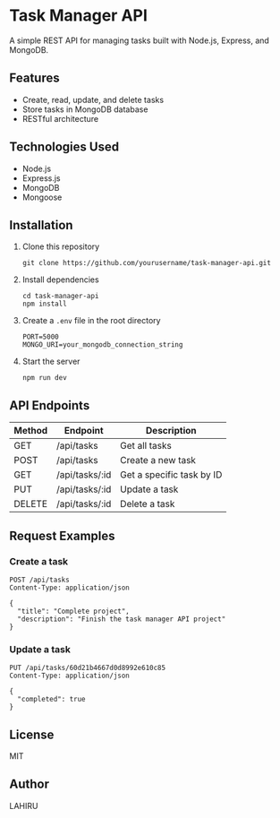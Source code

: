 # Task Manager API

A simple REST API for managing tasks built with Node.js, Express, and MongoDB.

## Features

- Create, read, update, and delete tasks
- Store tasks in MongoDB database
- RESTful architecture

## Technologies Used

- Node.js
- Express.js
- MongoDB
- Mongoose

## Installation

1. Clone this repository
   ```
   git clone https://github.com/yourusername/task-manager-api.git
   ```

2. Install dependencies
   ```
   cd task-manager-api
   npm install
   ```

3. Create a `.env` file in the root directory
   ```
   PORT=5000
   MONGO_URI=your_mongodb_connection_string
   ```

4. Start the server
   ```
   npm run dev
   ```

## API Endpoints

| Method | Endpoint | Description |
|--------|----------|-------------|
| GET | /api/tasks | Get all tasks |
| POST | /api/tasks | Create a new task |
| GET | /api/tasks/:id | Get a specific task by ID |
| PUT | /api/tasks/:id | Update a task |
| DELETE | /api/tasks/:id | Delete a task |

## Request Examples

### Create a task
```
POST /api/tasks
Content-Type: application/json

{
  "title": "Complete project",
  "description": "Finish the task manager API project"
}
```

### Update a task
```
PUT /api/tasks/60d21b4667d0d8992e610c85
Content-Type: application/json

{
  "completed": true
}
```

## License

MIT

## Author

LAHIRU
